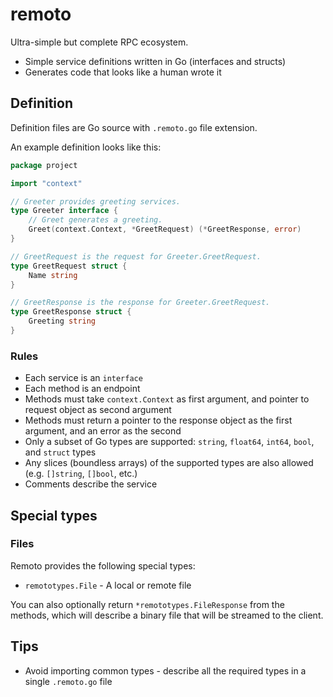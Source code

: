# remoto
Ultra-simple but complete RPC ecosystem.

* Simple service definitions written in Go (interfaces and structs)
* Generates code that looks like a human wrote it

## Definition

Definition files are Go source with `.remoto.go` file extension.

An example definition looks like this:

```go
package project

import "context"

// Greeter provides greeting services.
type Greeter interface {
	// Greet generates a greeting.
	Greet(context.Context, *GreetRequest) (*GreetResponse, error)
}

// GreetRequest is the request for Greeter.GreetRequest.
type GreetRequest struct {
	Name string
}

// GreetResponse is the response for Greeter.GreetRequest.
type GreetResponse struct {
	Greeting string
}
```

### Rules

* Each service is an `interface`
* Each method is an endpoint
* Methods must take `context.Context` as first argument, and pointer to request object as second argument
* Methods must return a pointer to the response object as the first argument, and an error as the second
* Only a subset of Go types are supported: `string`, `float64`, `int64`, `bool`, and `struct` types
* Any slices (boundless arrays) of the supported types are also allowed (e.g. `[]string`, `[]bool`, etc.)
* Comments describe the service

## Special types

### Files

Remoto provides the following special types:

* `remototypes.File` - A local or remote file

You can also optionally return `*remototypes.FileResponse` from the methods, which will describe a binary
file that will be streamed to the client.

## Tips

* Avoid importing common types - describe all the required types in a single `.remoto.go` file
